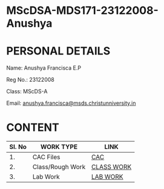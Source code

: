 # MScDSA-MDS171-23122008-Anushya

# PERSONAL DETAILS
Name: Anushya Francisca E.P

Reg No.: 23122008

Class: MScDS-A

Email: anushya.francisca@msds.christunniversity.in

# CONTENT

|Sl. No|WORK TYPE|LINK
|-----|----------|----------------------------------------|
|1.|CAC Files|[CAC](https://github.com/AnushyaFranicisca/MScDSA-MDS171-23122008-Anushya/tree/main/CAC)
|2.|Class/Rough Work|[CLASS WORK](https://github.com/AnushyaFranicisca/MScDSA-MDS171-23122008-Anushya/tree/master)
|3.|Lab Work|[LAB WORK](https://github.com/AnushyaFranicisca/MScDSA-MDS171-23122008-Anushya/tree/main/LAB%20WORK)
